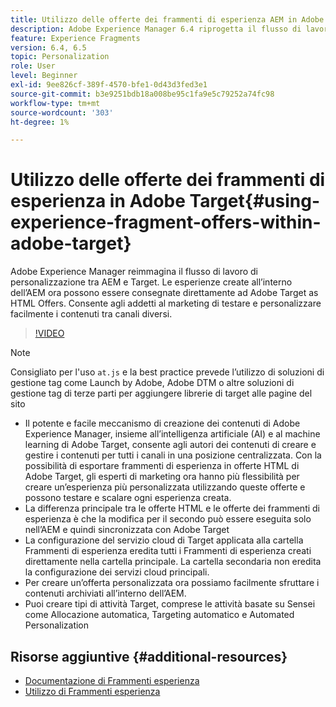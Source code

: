 ```yaml
---
title: Utilizzo delle offerte dei frammenti di esperienza AEM in Adobe Target
description: Adobe Experience Manager 6.4 riprogetta il flusso di lavoro di personalizzazione tra AEM e Target. Le esperienze create all’interno dell’AEM ora possono essere consegnate direttamente ad Adobe Target as HTML Offers. Consente agli addetti al marketing di testare e personalizzare facilmente i contenuti tra canali diversi.
feature: Experience Fragments
version: 6.4, 6.5
topic: Personalization
role: User
level: Beginner
exl-id: 9ee826cf-389f-4570-bfe1-0d43d3fed3e1
source-git-commit: b3e9251bdb18a008be95c1fa9e5c79252a74fc98
workflow-type: tm+mt
source-wordcount: '303'
ht-degree: 1%

---
```


# Utilizzo delle offerte dei frammenti di esperienza in Adobe Target{#using-experience-fragment-offers-within-adobe-target}

Adobe Experience Manager reimmagina il flusso di lavoro di personalizzazione tra AEM e Target. Le esperienze create all’interno dell’AEM ora possono essere consegnate direttamente ad Adobe Target as HTML Offers. Consente agli addetti al marketing di testare e personalizzare facilmente i contenuti tra canali diversi.

>[!VIDEO](https://video.tv.adobe.com/v/22383?quality=12&learn=on)

>[!NOTE]
>
>Consigliato per l&#39;uso `at.js` e la best practice prevede l’utilizzo di soluzioni di gestione tag come Launch by Adobe, Adobe DTM o altre soluzioni di gestione tag di terze parti per aggiungere librerie di target alle pagine del sito


* Il potente e facile meccanismo di creazione dei contenuti di Adobe Experience Manager, insieme all’intelligenza artificiale (AI) e al machine learning di Adobe Target, consente agli autori dei contenuti di creare e gestire i contenuti per tutti i canali in una posizione centralizzata. Con la possibilità di esportare frammenti di esperienza in offerte HTML di Adobe Target, gli esperti di marketing ora hanno più flessibilità per creare un’esperienza più personalizzata utilizzando queste offerte e possono testare e scalare ogni esperienza creata.
* La differenza principale tra le offerte HTML e le offerte dei frammenti di esperienza è che la modifica per il secondo può essere eseguita solo nell’AEM e quindi sincronizzata con Adobe Target
* La configurazione del servizio cloud di Target applicata alla cartella Frammenti di esperienza eredita tutti i Frammenti di esperienza creati direttamente nella cartella principale. La cartella secondaria non eredita la configurazione dei servizi cloud principali.
* Per creare un’offerta personalizzata ora possiamo facilmente sfruttare i contenuti archiviati all’interno dell’AEM.
* Puoi creare tipi di attività Target, comprese le attività basate su Sensei come Allocazione automatica, Targeting automatico e Automated Personalization

## Risorse aggiuntive {#additional-resources}

* [Documentazione di Frammenti esperienza](https://experienceleague.adobe.com/docs/experience-manager-65/authoring/authoring/experience-fragments.html)
* [Utilizzo di Frammenti esperienza](/help/sites/experience-fragments/experience-fragments-feature-video-use.md)
